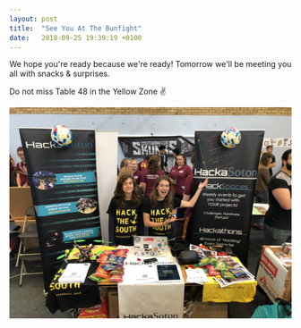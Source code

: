 ```yaml
---
layout: post
title:  "See You At The Bunfight"
date:   2018-09-25 19:39:19 +0100
---
```


We hope you're ready because we're ready! Tomorrow we'll be meeting you all with snacks & surprises.

Do not miss Table 48 in the Yellow Zone ✌️

![Bunfight photo](/images/IMG_7567.JPG)

